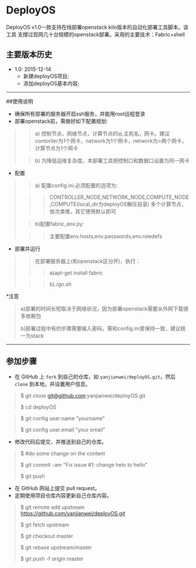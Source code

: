 DeployOS
===================================================================

DeployOS v1.0一款支持在线部署openstack kilo版本的自动化部署工具脚本。该工具
支撑过现网几十台规模的openstack部署。采用的主要技术：Fabric+shell

## 主要版本历史

* 1.0: 2015-12-14
    * 新建deployOS项目;
    * 添加deployOS基本内容;

---
##使用说明
* 确保所有部署的服务器开启ssh服务，并能用root远程登录
* 部署openstack前，需做好如下配置规划:


> >a) 控制节点，网络节点，计算节点的ip,主机名，网卡。建议contorller为1个网卡，network为1个网卡，network为>两个网卡，计算节点为1个网卡
> 
> >b) 为降低运维复杂度，本部署工具把控制口和数据口设置为同一网卡

* 配置
> >a) 配置config.ini.必须配置的选项为:
> 
> >>CONTROLLER_NODE,NETWORK_NODE,COMPUTE_NODE,COMPUTE(local_dir为deployOS解压目录)
> 多个计算节点，依次类推，其它使用默认即可
> 
> >b)配置fabric_env.py:
> 
>>>主要配置env.hosts,env.passwords,env.roledefs

* 部署并运行
>>在部署服务器上(和openstack区分开)，执行：
>>>a)apt-get install fabric
>
>>>b)./go.sh

*注意
> a)部署的时间长短取决于网络状况，因为部署openstack需要从外网下载很多依赖包
>
> b)部署过程中有的步骤需要输入密码，需和config.ini里保持一致，建议统一为stack

  
---
## 参加步骤
* 在 GitHub 上 `fork` 到自己的仓库，如 `yanjianwei/deployOS.git`，然后 `clone` 到本地，并设置用户信息。

> $ git clone git@github.com:yanjianwei/deployOS.git
> 
> $ cd deployOS

> $ git config user.name "yourname"
> 
> $ git config user.email "your email"

* 修改代码后提交，并推送到自己的仓库。

> $ #do some change on the content
> 
> $ git commit -am "Fix issue #1: change helo to hello"
> 
> $ git push

* 在 GitHub 网站上提交 pull request。
* 定期使用项目仓库内容更新自己仓库内容。

> $ git remote add upstream https://github.com/yanjianwei/deployOS.git
> 
> $ git fetch upstream
> 
> $ git checkout master
> 
> $ git rebase upstream/master
> 
> $ git push -f origin master






